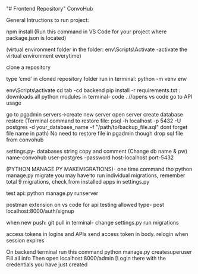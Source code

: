 "# Frontend Repository" 
ConvoHub

General Intructions to run project:

npm install (Run this command in VS Code for your project where package.json is located) 

(virtual environment folder in the folder: env\Scripts\Activate -activate the virtual environment everytime)

clone a repository

type ‘cmd’ in cloned repository folder
run in terminal:
python -m venv env

env\Scripts\activate
cd tab -cd backend
pip install -r requirements.txt : downloads all python modules
in terminal- code . //opens vs code
go to API usage

go to pgadmin servers->create new server
open server
create database
restore (Terminal command to restore file: psql -h localhost -p 5432 -U postgres -d your_database_name -f "/path/to/backup_file.sql"
dont forget file name in path)
No need to restore file in pgadmin though
drop sql file from convohub 

settings.py- databases string copy and comment (Change db name & pw)
name-convohub
user-postgres
-password
host-localhost
port-5432

(PYTHON MANAGE.PY MAKEMIGRATIONS)- one time command tho
python manage.py migrate
you may have to run individual migrations, remember total 9 migrations, check from installed apps in settings.py

test api:
python manage.py runserver

postman extension on vs code for api testing
allowed type- post
localhost:8000/auth/signup

when new push:
git pull in terminal- change settings.py run migrations

access tokens in logins and APIs
send access token in body. relogin when session expires

On backend terminal run this command
python manage.py createsuperuser
Fill all info
Then open localhost:8000/admin
[Login there with the credentials you have just created
